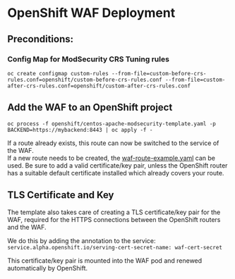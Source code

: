 # OpenShift WAF Deployment

## Preconditions:

### Config Map for ModSecurity CRS Tuning rules
`oc create configmap custom-rules --from-file=custom-before-crs-rules.conf=openshift/custom-before-crs-rules.conf --from-file=custom-after-crs-rules.conf=openshift/custom-after-crs-rules.conf`

## Add the WAF to an OpenShift project
`oc process -f openshift/centos-apache-modsecurity-template.yaml -p BACKEND=https://mybackend:8443 | oc apply -f -`

If a route already exists, this route can now be switched to the service of the WAF.  
If a new route needs to be created, the [waf-route-example.yaml](./waf-route-example.yaml) can be used.
Be sure to add a valid certificate/key pair, unless the OpenShift router has a suitable default certificate
installed which already covers your route.

## TLS Certificate and Key
The template also takes care of creating a TLS certificate/key pair for the WAF, required
for the HTTPS connections between the OpenShift routers and the WAF.

We do this by adding the annotation to the service:  
`service.alpha.openshift.io/serving-cert-secret-name: waf-cert-secret`

This certificate/key pair is mounted into the WAF pod and renewed automatically by OpenShift.
